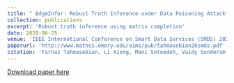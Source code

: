 ```yaml
---
title: " EdgeInfer: Robust Truth Inference under Data Poisoning Attack"
collection: publications
excerpt: 'Robust truth inference using matrix completion'
date: 2020-06-25
venue: 'IEEE International Conference on Smart Data Services (SMDS) 2020 '
paperurl: 'http://www.mathcs.emory.edu/aims/pub/tahmasebian20smds.pdf'
citation: 'Farnaz Tahmasebian, Li Xiong, Mani Sotoodeh, Vaidy Sunderam &quot; EdgeInfer: Robust Truth Inference under Data Poisoning Attack  &quot;<i>IEEE International Conference on Smart Data Services (SMDS) 2020</i>.'
---
```

[Download paper here](http://manisci.github.io/files/edge_paper.pdf)
